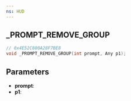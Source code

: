 ```yaml
---
ns: HUD
---
```

## _PROMPT_REMOVE_GROUP

```c
// 0x4E52C800A28F7BE8
void _PROMPT_REMOVE_GROUP(int prompt, Any p1);
```

## Parameters
* **prompt**:
* **p1**:
